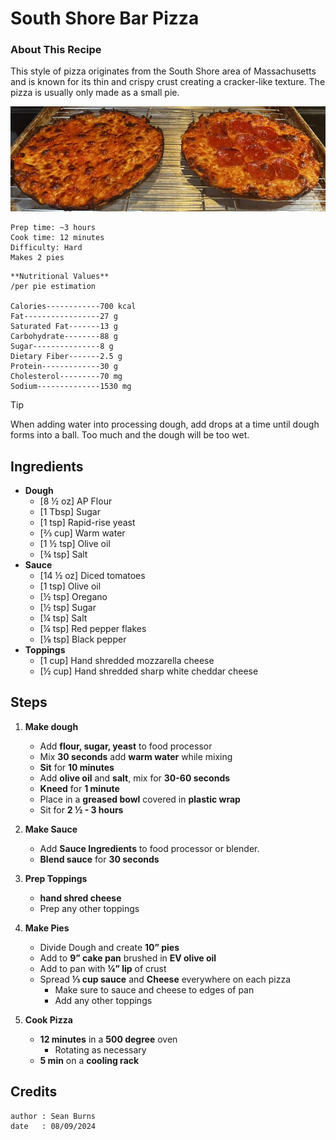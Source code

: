 # South Shore Bar Pizza
### About This Recipe

This style of pizza originates from the South Shore area of Massachusetts and is known for its thin and crispy crust creating a cracker-like texture. The pizza is usually only made as a small pie. 

![Image of South Shore Bar Pizza.](/.resources/images/south-shore-pizza.png)

```
Prep time: ~3 hours
Cook time: 12 minutes
Difficulty: Hard
Makes 2 pies
```

```
**Nutritional Values**
/per pie estimation

Calories------------700 kcal
Fat-----------------27 g
Saturated Fat-------13 g
Carbohydrate--------88 g
Sugar---------------8 g
Dietary Fiber-------2.5 g
Protein-------------30 g
Cholesterol---------70 mg
Sodium--------------1530 mg
```

> [!TIP]
> When adding water into processing dough, add drops at a time until dough forms into a ball. Too much and the dough will be too wet.  

## Ingredients

- **Dough**
    - [8 ½ oz] AP Flour
    - [1 Tbsp] Sugar
    - [1 tsp] Rapid-rise yeast
    - [⅔ cup] Warm water
    - [1 ½ tsp] Olive oil
    - [¾ tsp] Salt
- **Sauce**
    - [14 ½ oz] Diced tomatoes
    - [1 tsp] Olive oil
    - [½ tsp] Oregano
    - [½ tsp] Sugar
    - [¼ tsp] Salt
    - [¼ tsp] Red pepper flakes
    - [⅛ tsp] Black pepper
- **Toppings**
    - [1 cup] Hand shredded mozzarella cheese
    - [½ cup] Hand shredded sharp white cheddar cheese

## Steps

1. **Make dough**
    - Add **flour, sugar, yeast** to food processor 
    - Mix **30 seconds** add **warm water** while mixing
    - **Sit** for **10 minutes**
    - Add **olive oil** and **salt**, mix for **30-60 seconds**
    - **Kneed** for **1 minute**
    - Place in a **greased bowl** covered in **plastic wrap**
    - Sit for **2 ½ - 3 hours**

2. **Make Sauce**
    - Add **Sauce Ingredients** to food processor or blender. 
    - **Blend sauce** for **30 seconds**

3. **Prep Toppings**
    - **hand shred cheese**
    - Prep any other toppings

4. **Make Pies**
    - Divide Dough and create **10” pies**
    - Add to **9” cake pan** brushed in **EV olive oil**
    - Add to pan with **¼” lip** of crust
    - Spread **⅓ cup sauce** and **Cheese** everywhere on each pizza
        - Make sure to sauce and cheese to edges of pan
        - Add any other toppings

5. **Cook Pizza**
    - **12 minutes** in a **500 degree** oven
        - Rotating as necessary
    - **5 min** on a **cooling rack**

## Credits
```
author : Sean Burns
date   : 08/09/2024
```
